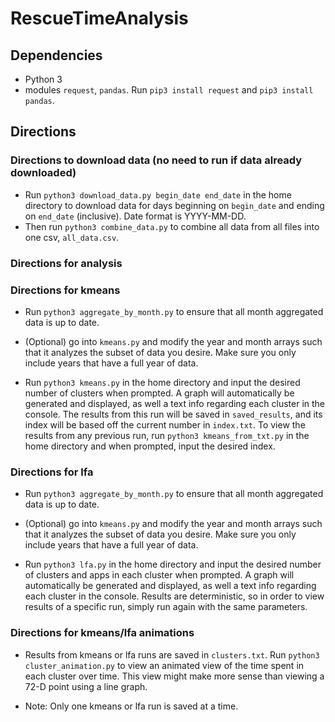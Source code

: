 # RescueTimeAnalysis

## Dependencies
- Python 3
- modules `request`,  `pandas`. Run `pip3 install request` and `pip3 install pandas`.

## Directions

### Directions to download data (no need to run if data already downloaded)
- Run `python3 download_data.py begin_date end_date` in the home directory to download data for days beginning on `begin_date` and ending on `end_date` (inclusive). Date format is YYYY-MM-DD.
- Then run `python3 combine_data.py` to combine all data from all files into one csv, `all_data.csv`.

### Directions for analysis

### Directions for kmeans

- Run `python3 aggregate_by_month.py` to ensure that all month aggregated data is up to date.

- (Optional) go into `kmeans.py` and modify the year and month arrays such that it analyzes the subset of data you desire. Make sure you only include years that have a full year of data.

- Run `python3 kmeans.py` in the home directory and input the desired number of clusters when prompted. A graph will automatically be generated and displayed, as well a text info regarding each cluster in the console. The results from this run will be saved in `saved_results`, and its index will be based off the current number in `index.txt`. To view the results from any previous run, run `python3 kmeans_from_txt.py` in the home directory and when prompted, input the desired index. 

### Directions for lfa

- Run `python3 aggregate_by_month.py` to ensure that all month aggregated data is up to date.

- (Optional) go into `kmeans.py` and modify the year and month arrays such that it analyzes the subset of data you desire. Make sure you only include years that have a full year of data.

- Run `python3 lfa.py` in the home directory and input the desired number of clusters and apps in each cluster when prompted. A graph will automatically be generated and displayed, as well a text info regarding each cluster in the console. Results are deterministic, so in order to view results of a specific run, simply run again with the same parameters.

### Directions for kmeans/lfa animations

- Results from kmeans or lfa runs are saved in `clusters.txt`. Run `python3 cluster_animation.py` to view an animated view of the time spent in each cluster over time. This view might make more sense than viewing a 72-D point using a line graph.

- Note: Only one kmeans or lfa run is saved at a time. 
